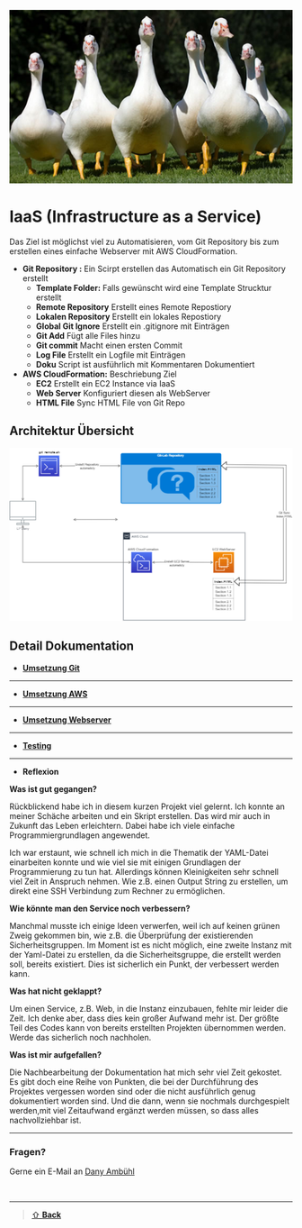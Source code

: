 ![M300-Banner](00_images/banner.png)

# IaaS (Infrastructure as a Service)

Das Ziel ist möglichst viel zu Automatisieren, vom Git Repository bis zum erstellen eines einfache Webserver mit AWS CloudFormation.

- **Git Repository :** Ein Scirpt erstellen das Automatisch ein Git Repository erstellt 
    - **Template Folder:** Falls gewünscht wird eine Template Strucktur erstellt
    - **Remote Repository** Erstellt eines Remote Repostiory 
    - **Lokalen Repository** Erstellt ein lokales Repostiory 
    - **Global Git Ignore** Erstellt ein .gitignore mit Einträgen 
    - **Git Add** Fügt alle Files hinzu
    - **Git commit** Macht einen ersten Commit
    - **Log File** Erstellt ein Logfile mit Einträgen 
    - **Doku** Script ist ausführlich mit Kommentaren Dokumentiert
- **AWS CloudFormation:** Beschriebung Ziel 
    - **EC2** Erstellt ein EC2 Instance via IaaS
    - **Web Server** Konfiguriert diesen als WebServer 
    - **HTML File** Sync HTML File von Git Repo  

## Architektur Übersicht
 ![Zeichnung](00_images/zeichnung.png)

## Detail Dokumentation

- [**Umsetzung Git**](1_git/README.md)

--- 

- [**Umsetzung AWS**](2_aws/README.md)

---

- [**Umsetzung Webserver**](3_webserver/README.md)

---

- [**Testing**](4_testing/README.md)
  
---

 - **Reflexion**

**Was ist gut gegangen?**

Rückblickend habe ich in diesem kurzen Projekt viel gelernt. 
Ich konnte an meiner Schäche arbeiten und ein Skript erstellen. Das wird mir auch in Zukunft das Leben erleichtern. Dabei habe ich viele einfache Programmiergrundlagen angewendet.

Ich war erstaunt, wie schnell ich mich in die Thematik der YAML-Datei einarbeiten konnte und wie viel sie mit einigen Grundlagen der Programmierung zu tun hat. Allerdings können Kleinigkeiten sehr schnell viel Zeit in Anspruch nehmen. Wie z.B. einen Output String zu erstellen, um direkt eine SSH Verbindung zum Rechner zu ermöglichen.

**Wie könnte man den Service noch verbessern?**

Manchmal musste ich einige Ideen verwerfen, weil ich auf keinen grünen Zweig gekommen bin, wie z.B. die Überprüfung der existierenden Sicherheitsgruppen. Im Moment ist es nicht möglich, eine zweite Instanz mit der Yaml-Datei zu erstellen, da die Sicherheitsgruppe, die erstellt werden soll, bereits existiert. Dies ist sicherlich ein Punkt, der verbessert werden kann.

**Was hat nicht geklappt?**

Um einen Service, z.B. Web, in die Instanz einzubauen, fehlte mir leider die Zeit. 
Ich denke aber, dass dies kein großer Aufwand mehr ist. Der größte Teil des Codes kann von bereits erstellten Projekten übernommen werden. 
Werde das sicherlich noch nachholen.

**Was ist mir aufgefallen?**

Die Nachbearbeitung der Dokumentation hat mich sehr viel Zeit gekostet. 
Es gibt doch eine Reihe von Punkten, die bei der Durchführung des Projektes vergessen worden sind oder die nicht ausführlich genug dokumentiert worden sind. Und die dann, wenn sie nochmals durchgespielt werden,mit viel Zeitaufwand ergänzt werden müssen, so dass alles nachvollziehbar ist.


---

### Fragen?
Gerne ein E-Mail an [Dany Ambühl](mailto://daniel.ambuehl@tbz.ch)

<br>

---

> [⇧ **Back**](#aktueller-status)

